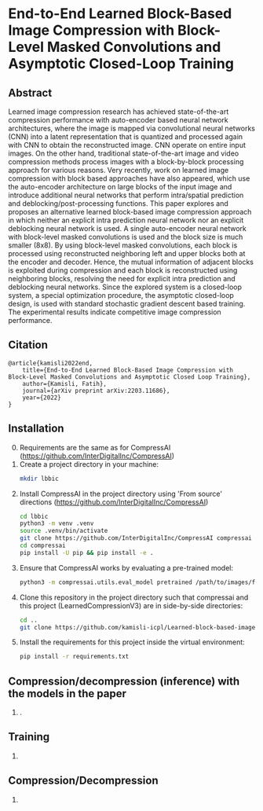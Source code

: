# End-to-End Learned Block-Based Image Compression with Block-Level Masked Convolutions and Asymptotic Closed-Loop Training

## Abstract
Learned image compression research has achieved state-of-the-art compression performance with auto-encoder based neural network architectures, where the image is mapped via convolutional neural networks (CNN) into a latent representation that is quantized and processed again with CNN to obtain the reconstructed image. CNN operate on entire input images. On the other hand, traditional state-of-the-art image and video compression methods process images with a block-by-block processing approach for various reasons. Very recently, work on learned image compression with block based approaches have also appeared, which use the auto-encoder architecture on large blocks of the input image and introduce additional neural networks that perform intra/spatial prediction and deblocking/post-processing functions. This paper explores and proposes an alternative learned block-based image compression approach in which neither an explicit intra prediction neural network nor an explicit deblocking neural network is used. A single auto-encoder neural network with block-level masked convolutions is used and the block size is much smaller (8x8). By using block-level masked convolutions, each block is processed using reconstructed neighboring left and upper blocks both at the encoder and decoder. Hence, the mutual information of adjacent blocks is exploited during compression and each block is reconstructed using neighboring blocks, resolving the need for explicit intra prediction and deblocking neural networks. Since the explored system is a closed-loop system, a special optimization procedure, the asymptotic closed-loop design, is used with standard stochastic gradient descent based training. The experimental results indicate competitive image compression performance.

## Citation
    @article{kamisli2022end,
        title={End-to-End Learned Block-Based Image Compression with Block-Level Masked Convolutions and Asymptotic Closed Loop Training},
        author={Kamisli, Fatih},
        journal={arXiv preprint arXiv:2203.11686},
        year={2022}
    }


## Installation
0) Requirements are the same as for CompressAI (https://github.com/InterDigitalInc/CompressAI)
1) Create a project directory in your machine:  
    ```bash
    mkdir lbbic
    ```
2) Install CompressAI in the project directory using 'From source' directions (https://github.com/InterDigitalInc/CompressAI)  
    ```bash
    cd lbbic
    python3 -m venv .venv
    source .venv/bin/activate
    git clone https://github.com/InterDigitalInc/CompressAI compressai
    cd compressai
    pip install -U pip && pip install -e .
    ```
3) Ensure that CompressAI works by evaluating a pre-trained model:  
    ```bash
    python3 -m compressai.utils.eval_model pretrained /path/to/images/folder/ -a mbt2018 -q 1,8
    ```
4) Clone this repository in the project directory such that compressai and this project (LearnedCompressionV3) are in side-by-side directories:  
    ```bash
    cd ..
    git clone https://github.com/kamisli-icpl/Learned-block-based-image-compression.git LearnedCompressionV3
    ```
5) Install the requirements for this project inside the virtual environment:  
    ```bash
    pip install -r requirements.txt
    ```


## Compression/decompression (inference) with the models in the paper
1) .

## Training
1)

## Compression/Decompression
1) 
    

